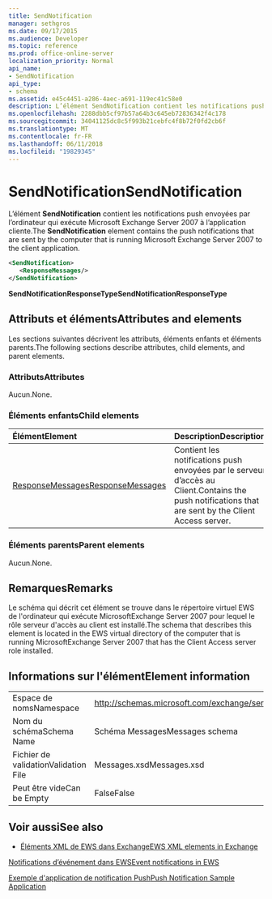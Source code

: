 ```yaml
---
title: SendNotification
manager: sethgros
ms.date: 09/17/2015
ms.audience: Developer
ms.topic: reference
ms.prod: office-online-server
localization_priority: Normal
api_name:
- SendNotification
api_type:
- schema
ms.assetid: e45c4451-a286-4aec-a691-119ec41c58e0
description: L’élément SendNotification contient les notifications push envoyées par l’ordinateur qui exécute Microsoft Exchange Server 2007 à l’application cliente.
ms.openlocfilehash: 2288dbb5cf97b57a64b3c645eb72836342f4c178
ms.sourcegitcommit: 34041125dc8c5f993b21cebfc4f8b72f0fd2cb6f
ms.translationtype: MT
ms.contentlocale: fr-FR
ms.lasthandoff: 06/11/2018
ms.locfileid: "19829345"
---
```

# <a name="sendnotification"></a><span data-ttu-id="ec43c-103">SendNotification</span><span class="sxs-lookup"><span data-stu-id="ec43c-103">SendNotification</span></span>

<span data-ttu-id="ec43c-104">L’élément **SendNotification** contient les notifications push envoyées par l’ordinateur qui exécute Microsoft Exchange Server 2007 à l’application cliente.</span><span class="sxs-lookup"><span data-stu-id="ec43c-104">The **SendNotification** element contains the push notifications that are sent by the computer that is running Microsoft Exchange Server 2007 to the client application.</span></span> 
  
```xml
<SendNotification>
   <ResponseMessages/>
</SendNotification>
```

 <span data-ttu-id="ec43c-105">**SendNotificationResponseType**</span><span class="sxs-lookup"><span data-stu-id="ec43c-105">**SendNotificationResponseType**</span></span>
## <a name="attributes-and-elements"></a><span data-ttu-id="ec43c-106">Attributs et éléments</span><span class="sxs-lookup"><span data-stu-id="ec43c-106">Attributes and elements</span></span>

<span data-ttu-id="ec43c-107">Les sections suivantes décrivent les attributs, éléments enfants et éléments parents.</span><span class="sxs-lookup"><span data-stu-id="ec43c-107">The following sections describe attributes, child elements, and parent elements.</span></span>
  
### <a name="attributes"></a><span data-ttu-id="ec43c-108">Attributs</span><span class="sxs-lookup"><span data-stu-id="ec43c-108">Attributes</span></span>

<span data-ttu-id="ec43c-109">Aucun.</span><span class="sxs-lookup"><span data-stu-id="ec43c-109">None.</span></span>
  
### <a name="child-elements"></a><span data-ttu-id="ec43c-110">Éléments enfants</span><span class="sxs-lookup"><span data-stu-id="ec43c-110">Child elements</span></span>

|<span data-ttu-id="ec43c-111">**Élément**</span><span class="sxs-lookup"><span data-stu-id="ec43c-111">**Element**</span></span>|<span data-ttu-id="ec43c-112">**Description**</span><span class="sxs-lookup"><span data-stu-id="ec43c-112">**Description**</span></span>|
|:-----|:-----|
|[<span data-ttu-id="ec43c-113">ResponseMessages</span><span class="sxs-lookup"><span data-stu-id="ec43c-113">ResponseMessages</span></span>](responsemessages.md) <br/> |<span data-ttu-id="ec43c-114">Contient les notifications push envoyées par le serveur d’accès au Client.</span><span class="sxs-lookup"><span data-stu-id="ec43c-114">Contains the push notifications that are sent by the Client Access server.</span></span>  <br/> |
   
### <a name="parent-elements"></a><span data-ttu-id="ec43c-115">Éléments parents</span><span class="sxs-lookup"><span data-stu-id="ec43c-115">Parent elements</span></span>

<span data-ttu-id="ec43c-116">Aucun.</span><span class="sxs-lookup"><span data-stu-id="ec43c-116">None.</span></span>
  
## <a name="remarks"></a><span data-ttu-id="ec43c-117">Remarques</span><span class="sxs-lookup"><span data-stu-id="ec43c-117">Remarks</span></span>

<span data-ttu-id="ec43c-118">Le schéma qui décrit cet élément se trouve dans le répertoire virtuel EWS de l'ordinateur qui exécute MicrosoftExchange Server 2007 pour lequel le rôle serveur d'accès au client est installé.</span><span class="sxs-lookup"><span data-stu-id="ec43c-118">The schema that describes this element is located in the EWS virtual directory of the computer that is running MicrosoftExchange Server 2007 that has the Client Access server role installed.</span></span>
  
## <a name="element-information"></a><span data-ttu-id="ec43c-119">Informations sur l'élément</span><span class="sxs-lookup"><span data-stu-id="ec43c-119">Element information</span></span>

|||
|:-----|:-----|
|<span data-ttu-id="ec43c-120">Espace de noms</span><span class="sxs-lookup"><span data-stu-id="ec43c-120">Namespace</span></span>  <br/> |http://schemas.microsoft.com/exchange/services/2006/messages  <br/> |
|<span data-ttu-id="ec43c-121">Nom du schéma</span><span class="sxs-lookup"><span data-stu-id="ec43c-121">Schema Name</span></span>  <br/> |<span data-ttu-id="ec43c-122">Schéma Messages</span><span class="sxs-lookup"><span data-stu-id="ec43c-122">Messages schema</span></span>  <br/> |
|<span data-ttu-id="ec43c-123">Fichier de validation</span><span class="sxs-lookup"><span data-stu-id="ec43c-123">Validation File</span></span>  <br/> |<span data-ttu-id="ec43c-124">Messages.xsd</span><span class="sxs-lookup"><span data-stu-id="ec43c-124">Messages.xsd</span></span>  <br/> |
|<span data-ttu-id="ec43c-125">Peut être vide</span><span class="sxs-lookup"><span data-stu-id="ec43c-125">Can be Empty</span></span>  <br/> |<span data-ttu-id="ec43c-126">False</span><span class="sxs-lookup"><span data-stu-id="ec43c-126">False</span></span>  <br/> |
   
## <a name="see-also"></a><span data-ttu-id="ec43c-127">Voir aussi</span><span class="sxs-lookup"><span data-stu-id="ec43c-127">See also</span></span>



- [<span data-ttu-id="ec43c-128">Éléments XML de EWS dans Exchange</span><span class="sxs-lookup"><span data-stu-id="ec43c-128">EWS XML elements in Exchange</span></span>](ews-xml-elements-in-exchange.md)


[<span data-ttu-id="ec43c-129">Notifications d’événement dans EWS</span><span class="sxs-lookup"><span data-stu-id="ec43c-129">Event notifications in EWS</span></span>](http://msdn.microsoft.com/library/4fd4b351-d35c-4ccc-9ed9-878932ab9d50%28Office.15%29.aspx)
  
[<span data-ttu-id="ec43c-130">Exemple d'application de notification Push</span><span class="sxs-lookup"><span data-stu-id="ec43c-130">Push Notification Sample Application</span></span>](http://msdn.microsoft.com/library/db1f8523-fa44-483f-bdb6-ab5939b52eee%28Office.15%29.aspx)

